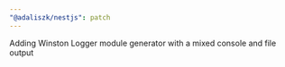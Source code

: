 ```yaml
---
"@adaliszk/nestjs": patch
---
```


Adding Winston Logger module generator with a mixed console and file output
